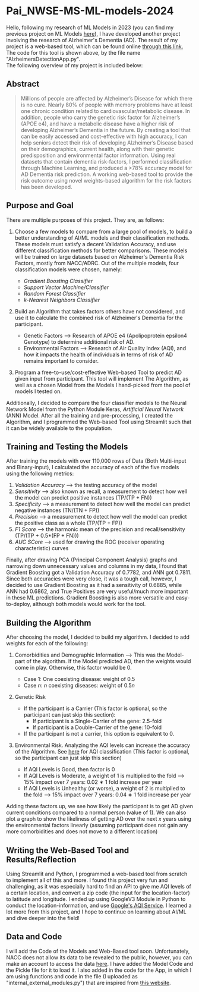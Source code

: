 # Pai_NWSE-MS-ML-models-2024
Hello, following my research of ML Models in 2023 (you can find my previous project on ML Models [here](https://github.com/SharanPai93/Pai_NWSE-MS-ML-models-2023)), I have developed another project involving the research of Alzheimer's Dementia (AD). The result of my project is a web-based tool, which can be found online [through this link.](https://alzheimersdetection.streamlit.app/) The code for this tool is shown above, by the file name "AlzheimersDetectionApp.py".  
The following overview of my project is included below:

## Abstract
> Millions of people are affected by Alzheimer’s Disease for which there is no cure. Nearly 80% of people with memory problems have at least one chronic condition
related to cardiovascular/metabolic disease. In addition, people who carry the genetic risk factor for Alzheimer’s (APOE e4), and have a metabolic disease have a higher
risk of developing Alzheimer’s Dementia in the future. By creating a tool that can be easily accessed and cost-effective with high accuracy, I can help seniors detect their
risk of developing Alzheimer’s Disease based on their demographics, current health, along with their genetic predisposition and environmental factor information. Using
real datasets that contain dementia risk-factors, I performed classification through Machine Learning, and produced a >78% accuracy model for AD Dementia risk
prediction. A working web-based tool to provide the risk outcome using novel weights-based algorithm for the risk factors has been developed.

## Purpose and Goal
There are multiple purposes of this project. They are, as follows:
1. Choose a few models to compare from a large pool of models, to build a better understanding of AI/ML models and their classification methods. These models must satisfy a decent Validation Accuracy, and use different classification methods for better comparisons. These models will be trained on large datasets based on Alzheimer's Dementia Risk Factors, mostly from NACC/ADRC. Out of the multiple models, four classification models were chosen, namely:
    - *Gradient Boosting Classifier*
    - *Support Vector Machine/Classifier*
    - *Random Forest Classifier*
    - *k-Nearest Neighbors Classifier*

2. Build an Algorithm that takes factors others have not considered, and use it to calculate the combined risk of Alzheimer's Dementia for the participant.  
    - Genetic Factors --> Research of APOE e4 (Apolipoprotein epsilon4 Genotype) to determine additional risk of AD.
    - Environmental Factors --> Research of Air Quality Index (AQI), and how it impacts the health of individuals in terms of risk of AD remains important to consider.  

3. Program a free-to-use/cost-effective Web-based Tool to predict AD given input from participant. This tool will implement The Algorithm, as well as a chosen Model from the Models I hand-picked from the pool of models I tested on.

Additionally, I decided to compare the four classifier models to the Neural Network Model from the Python Module Keras, *Artificial Neural Network* (ANN) Model. After all the training and pre-processing, I created the Algorithm, and I programmed the Web-based Tool using Streamlit such that it can be widely available to the population.

## Training and Testing the Models
After training the models with over 110,000 rows of Data (Both Multi-input and Binary-input), I calculated the accuracy of each of the five models using the following metrics:
1. *Validation Accuracy* --> the testing accuracy of the model
2. *Sensitivity* --> also known as recall, a measurement to detect how well the model can predict positive instances (TP/(TP + FN))
3. *Specificity* --> a measurement to detect how well the model can predict negative instances (TN/(TN + FP))
4. *Precision* --> a measurement to detect how well the model can predict the positive class as a whole (TP/(TP + FP))
5. *F1 Score* --> the harmonic mean of the precision and recall/sensitivity (TP/(TP + 0.5*(FP + FN)))
6. *AUC SCore* --> used for drawing the ROC (receiver operating characteristic) curves

Finally, after drawing PCA (Principal Component Analysis) graphs and narrowing down unnecessary values and columns in my data, I found that Gradient Boosting got a Validation Accuracy of 0.7782, and ANN got 0.7811. Since both accuracies were very close, it was a tough call, however, I decided to use Gradient Boosting as it had a sensitivity of 0.6885, while ANN had 0.6862, and True Positives are very useful/much more important in these ML predictions. Gradient Boosting is also more versatile and easy-to-deploy, although both models would work for the tool.


## Building the Algorithm
After choosing the model, I decided to build my algorithm. I decided to add weights for each of the following:
1. Comorbidities and Demographic Information --> This was the Model-part of the algorithm. If the Model predicted AD, then the weights would come in play. Otherwise, this factor would be 0.
    - Case 1: One coexisting disease: weight of 0.5
    - Case *n*: *n* coexisting diseases: weight of 0.5*n*

2. Genetic Risk  
    - If the participant is a Carrier (This factor is optional, so the participant can just skip this section):
        - If participant is a Single-Carrier of the gene: 2.5-fold
        - If participant is a Double-Carrier of the gene: 10-fold
    - If the participant is not a carrier, this option is equivalent to 0.  

3. Environmental Risk. Analyzing the AQI levels can increase the accuracy of the Algorithm. See [here](https://www.airnow.gov/aqi/aqi-basics/) for AQI classification (This factor is optional, so the participant can just skip this section)
    - If AQI Levels is Good, then factor is 0  
    - If AQI Levels is Moderate, a weight of 1 is multiplied to the fold --> 15% impact over 7 years: 0.02 ∗ 1 fold increase per year
    - If AQI Levels is Unhealthy (or worse), a weight of 2 is multiplied to the fold --> 15% impact over 7 years: 0.04 ∗ 1 fold increase per year  

Adding these factors up, we see how likely the participant is to get AD given current conditions compared to a normal person (value of 1). We can also plot a graph to show the likeliness of getting AD over the next *x* years using the environmental factors linearly (assuming participant does not gain any more comorbidities and does not move to a different location)  

## Writing the Web-Based Tool and Results/Reflection
Using Streamlit and Python, I programmed a web-based tool from scratch to implement all of this and more. I found this project very fun and challenging, as it was especially hard to find an API to give me AQI levels of a certain location, and convert a zip code (the input for the location-factor) to latitude and longitude. I ended up using GoogleV3 Module in Python to conduct the location-information, and use [Google's AQI Service](https://developers.google.com/maps/documentation/air-quality). I learned a lot more from this project, and I hope to continue on learning about AI/ML and dive deeper into the field!


## Data and Code
I will add the Code of the Models and Web-Based tool soon. Unfortunately, NACC does not allow its data to be revealed to the public, however, you can make an account to access the data [here](https://naccdata.org/). I have added the Model Code and the Pickle file for it to load it. I also added in the code for the App, in which I am using functions and code in the file (I uploaded as "internal_external_modules.py") that are inspired from [this website](https://towardsdatascience.com/a-python-tool-for-fetching-air-pollution-data-from-google-maps-air-quality-apis-7cf58a7c63cb).
